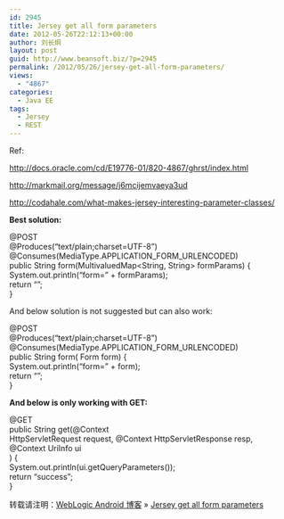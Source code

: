 ```yaml
---
id: 2945
title: Jersey get all form parameters
date: 2012-05-26T22:12:13+00:00
author: 刘长炯
layout: post
guid: http://www.beansoft.biz/?p=2945
permalink: /2012/05/26/jersey-get-all-form-parameters/
views:
  - "4867"
categories:
  - Java EE
tags:
  - Jersey
  - REST
---
```

Ref:

<http://docs.oracle.com/cd/E19776-01/820-4867/ghrst/index.html>

<http://markmail.org/message/j6mcijemvaeya3ud>

<http://codahale.com/what-makes-jersey-interesting-parameter-classes/>

**Best solution:**

@POST   
@Produces(&#8220;text/plain;charset=UTF-8&#8221;)   
@Consumes(MediaType.APPLICATION\_FORM\_URLENCODED)   
public String form(MultivaluedMap<String, String> formParams) {   
System.out.println(&#8220;form=&#8221; + formParams);   
return &#8220;&#8221;;   
}

And below solution is not suggested but can also work:

@POST   
@Produces(&#8220;text/plain;charset=UTF-8&#8221;)   
@Consumes(MediaType.APPLICATION\_FORM\_URLENCODED)   
public String form( Form form) {   
System.out.println(&#8220;form=&#8221; + form);   
return &#8220;&#8221;;   
}

**And below is only working with GET:**

@GET   
public String get(@Context   
HttpServletRequest request, @Context HttpServletResponse resp, @Context UriInfo ui   
) {   
System.out.println(ui.getQueryParameters());   
return &#8220;success&#8221;;   
}

转载请注明：[WebLogic Android 博客](http://www.beansoft.biz) &raquo; [Jersey get all form parameters](http://www.beansoft.biz/2012/05/26/jersey-get-all-form-parameters/)